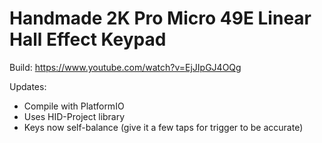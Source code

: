 # Handmade 2K Pro Micro 49E Linear Hall Effect Keypad

Build:
https://www.youtube.com/watch?v=EjJIpGJ4OQg

Updates:
* Compile with PlatformIO
* Uses HID-Project library
* Keys now self-balance (give it a few taps for trigger to be accurate)
